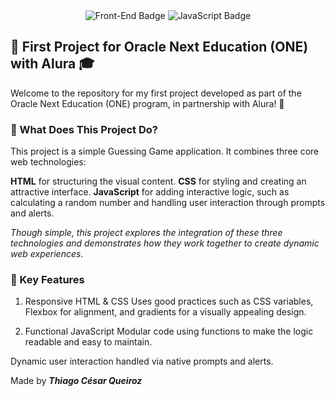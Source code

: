<div align="center">
    <img src="https://img.shields.io/badge/Front--End-HTML%2FCSS-E34F26?style=for-the-badge&logo=html5&logoColor=white" alt="Front-End Badge"/>
    <img src="https://img.shields.io/badge/JavaScript-F7DF1E?style=for-the-badge&logo=javascript&logoColor=black" alt="JavaScript Badge"/>
</div>

## 🎉 First Project for Oracle Next Education (ONE) with Alura 🎓

Welcome to the repository for my first project developed as part of the Oracle Next Education (ONE) program, in partnership with Alura! 🚀

### 🧐 What Does This Project Do?
This project is a simple Guessing Game application. It combines three core web technologies:

**HTML** for structuring the visual content.
**CSS** for styling and creating an attractive interface.
**JavaScript** for adding interactive logic, such as calculating a random number and handling user interaction through prompts and alerts.

*Though simple, this project explores the integration of these three technologies and demonstrates how they work together to create dynamic web experiences.*

### 🌟 Key Features
1. Responsive HTML & CSS
Uses good practices such as CSS variables, Flexbox for alignment, and gradients for a visually appealing design.

2. Functional JavaScript
Modular code using functions to make the logic readable and easy to maintain.

Dynamic user interaction handled via native prompts and alerts.

Made by ***Thiago César Queiroz***


